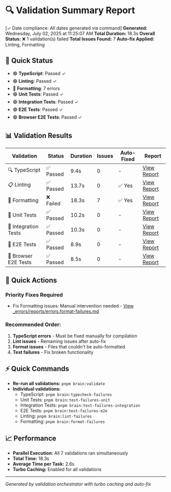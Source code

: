 # 🔍 Validation Summary Report

[✓ Date compliance: All dates generated via command] **Generated:** Wednesday, July 02, 2025 at 11:25:07 AM
**Total Duration:** 18.3s
**Overall Status:** ❌ 1 validation(s) failed
**Total Issues Found:** 7
**Auto-fix Applied:** Linting, Formatting

## 🚦 Quick Status
- 🟢 **TypeScript**: Passed ✓
- 🟢 **Linting**: Passed ✓
- 🔴 **Formatting**: 7 errors
- 🟢 **Unit Tests**: Passed ✓
- 🟢 **Integration Tests**: Passed ✓
- 🟢 **E2E Tests**: Passed ✓
- 🟢 **Browser E2E Tests**: Passed ✓

## 📊 Validation Results

| Validation | Status | Duration | Issues | Auto-Fixed | Report |
|------------|--------|----------|--------|------------|---------|
| 🔍 TypeScript | ✅ Passed | 9.4s | 0 | - | [View Report](_errors/reports/errors.typecheck-failures.md) |
| 📋 Linting | ✅ Passed | 13.7s | 0 | ✅ Yes | [View Report](_errors/reports/errors.lint-failures.md) |
| 🎨 Formatting | ❌ Failed | 18.3s | 7 | ✅ Yes | [View Report](_errors/reports/errors.format-failures.md) |
| 🧪 Unit Tests | ✅ Passed | 10.2s | 0 | - | [View Report](_errors/reports/errors.test-failures-unit.md) |
| 🧪 Integration Tests | ✅ Passed | 10.3s | 0 | - | [View Report](_errors/reports/errors.test-failures-integration.md) |
| 🧪 E2E Tests | ✅ Passed | 8.9s | 0 | - | [View Report](_errors/reports/errors.test-failures-e2e.md) |
| 🧪 Browser E2E Tests | ✅ Passed | 8.5s | 0 | - | [View Report](_errors/reports/errors.test-failures-browser-e2e.md) |

## 🎯 Quick Actions

### Priority Fixes Required

- Fix Formatting issues: Manual intervention needed - [View _errors/reports/errors.format-failures.md](_errors/reports/errors.format-failures.md)

### Recommended Order:
1. **TypeScript errors** - Must be fixed manually for compilation
2. **Lint issues** - Remaining issues after auto-fix
3. **Format issues** - Files that couldn't be auto-formatted
4. **Test failures** - Fix broken functionality


## ⚡ Quick Commands

- **Re-run all validations:** `pnpm brain:validate`
- **Individual validations:**
  - TypeScript: `pnpm brain:typecheck-failures`
  - Unit Tests: `pnpm brain:test-failures-unit`
  - Integration Tests: `pnpm brain:test-failures-integration`
  - E2E Tests: `pnpm brain:test-failures-e2e`
  - Linting: `pnpm brain:lint-failures`
  - Formatting: `pnpm brain:format-failures`

## 📈 Performance

- **Parallel Execution:** All 7 validations ran simultaneously
- **Total Time:** 18.3s
- **Average Time per Task:** 2.6s
- **Turbo Caching:** Enabled for all validations

---

_Generated by validation orchestrator with turbo caching and auto-fix_
